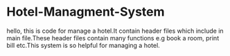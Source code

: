 # Hotel-Managment-System
hello, this is code for manage a hotel.It contain header files which include in main file.These header files contain many functions e.g book a room, print bill etc.This system is so helpful for managing a hotel. 
